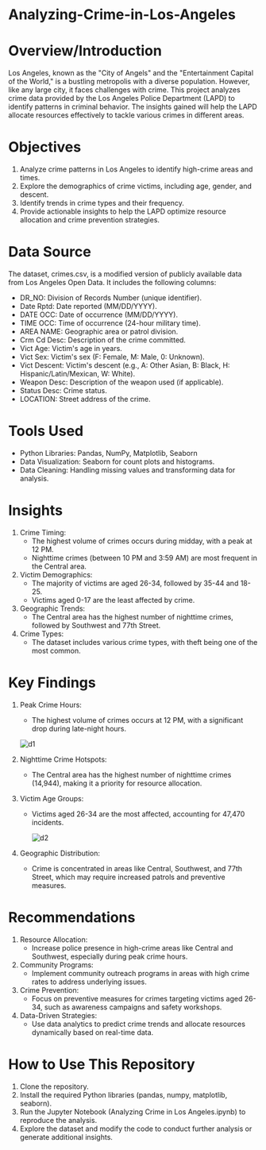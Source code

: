 # Analyzing-Crime-in-Los-Angeles

# Overview/Introduction

Los Angeles, known as the "City of Angels" and the "Entertainment Capital of the World," is a bustling metropolis with a diverse population. However, like any large city, it faces challenges with crime. This project analyzes crime data provided by the Los Angeles Police Department (LAPD) to identify patterns in criminal behavior. The insights gained will help the LAPD allocate resources effectively to tackle various crimes in different areas.

# Objectives

1. Analyze crime patterns in Los Angeles to identify high-crime areas and times.
2. Explore the demographics of crime victims, including age, gender, and descent.
3. Identify trends in crime types and their frequency.
4. Provide actionable insights to help the LAPD optimize resource allocation and crime prevention strategies.

# Data Source

The dataset, crimes.csv, is a modified version of publicly available data from Los Angeles Open Data. It includes the following columns:
   - DR_NO: Division of Records Number (unique identifier).
   - Date Rptd: Date reported (MM/DD/YYYY).
   - DATE OCC: Date of occurrence (MM/DD/YYYY).
   - TIME OCC: Time of occurrence (24-hour military time).
   - AREA NAME: Geographic area or patrol division.
   - Crm Cd Desc: Description of the crime committed.
   - Vict Age: Victim's age in years.
   - Vict Sex: Victim's sex (F: Female, M: Male, 0: Unknown).
   - Vict Descent: Victim's descent (e.g., A: Other Asian, B: Black, H: Hispanic/Latin/Mexican, W: White).
   - Weapon Desc: Description of the weapon used (if applicable).
   - Status Desc: Crime status.
   - LOCATION: Street address of the crime.

# Tools Used

  - Python Libraries: Pandas, NumPy, Matplotlib, Seaborn
  - Data Visualization: Seaborn for count plots and histograms.
  - Data Cleaning: Handling missing values and transforming data for analysis.

# Insights

1. Crime Timing:
    - The highest volume of crimes occurs during midday, with a peak at 12 PM.
    - Nighttime crimes (between 10 PM and 3:59 AM) are most frequent in the Central area.
2. Victim Demographics:
    - The majority of victims are aged 26-34, followed by 35-44 and 18-25.
    - Victims aged 0-17 are the least affected by crime.
3. Geographic Trends:
    - The Central area has the highest number of nighttime crimes, followed by Southwest and 77th Street.
4. Crime Types:
    - The dataset includes various crime types, with theft being one of the most common.

# Key Findings

1. Peak Crime Hours:
    - The highest volume of crimes occurs at 12 PM, with a significant drop during late-night hours.
  
   ![d1](https://github.com/user-attachments/assets/ccdeb2cc-1842-4662-9f54-7c3ddb64f36c)

2. Nighttime Crime Hotspots:
    - The Central area has the highest number of nighttime crimes (14,944), making it a priority for resource allocation.
3. Victim Age Groups:
    - Victims aged 26-34 are the most affected, accounting for 47,470 incidents.
  
      ![d2](https://github.com/user-attachments/assets/391ee464-9a74-41bf-a876-ce7db7547101)

4. Geographic Distribution:
    - Crime is concentrated in areas like Central, Southwest, and 77th Street, which may require increased patrols and preventive measures.

# Recommendations

1. Resource Allocation:
    - Increase police presence in high-crime areas like Central and Southwest, especially during peak crime hours.
2. Community Programs:
    - Implement community outreach programs in areas with high crime rates to address underlying issues.
3. Crime Prevention:
    - Focus on preventive measures for crimes targeting victims aged 26-34, such as awareness campaigns and safety workshops.
4. Data-Driven Strategies:
    - Use data analytics to predict crime trends and allocate resources dynamically based on real-time data.

# How to Use This Repository

1. Clone the repository.
2. Install the required Python libraries (pandas, numpy, matplotlib, seaborn).
3. Run the Jupyter Notebook (Analyzing Crime in Los Angeles.ipynb) to reproduce the analysis.
4. Explore the dataset and modify the code to conduct further analysis or generate additional insights.
